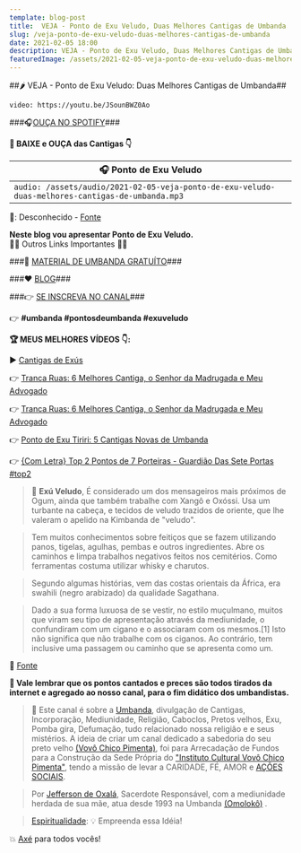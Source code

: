 ```yaml
---
template: blog-post
title:  VEJA - Ponto de Exu Veludo, Duas Melhores Cantigas de Umbanda
slug: /veja-ponto-de-exu-veludo-duas-melhores-cantigas-de-umbanda
date: 2021-02-05 18:00
description: VEJA - Ponto de Exu Veludo, Duas Melhores Cantigas de Umbanda
featuredImage: /assets/2021-02-05-veja-ponto-de-exu-veludo-duas-melhores-cantigas-de-umbanda.jpg
---
```

##🌶 VEJA - Ponto de Exu Veludo: Duas Melhores Cantigas de Umbanda##

<!-- #1: Embed through web URL -->
`video: https://youtu.be/JSounBWZ0Ao`

###🎧<a href='https://vovochicopimenta.cyou/spotify' target="_blank">OUÇA NO SPOTIFY</a>###

**🎁 BAIXE e OUÇA das Cantigas 👇**

|🎧 __Ponto de Exu Veludo__ |
|---|
|`audio: /assets/audio/2021-02-05-veja-ponto-de-exu-veludo-duas-melhores-cantigas-de-umbanda.mp3`|
🎤: Desconhecido - <a href='https://luzefe.com' rel="nofollow noopener noreferrer" target="_blank">Fonte</a>

**Neste blog vou apresentar Ponto de Exu Veludo.</br>**
🔽🔽 Outros Links Importantes 🔽🔽

###🎁 <a href='https://vovochicopimenta.cyou/linktree' target="_blank">MATERIAL DE UMBANDA GRATUÍTO</a>###

###❤ <a href='https://vovochicopimenta.cyou'>BLOG</a>###

###👉 <a href='https://vovochicopimenta.cyou/youtube' target="_blank">SE INSCREVA NO CANAL</a>###

👉 **#umbanda #pontosdeumbanda #exuveludo**

**🏆 MEUS MELHORES VÍDEOS 👇:**

▶ <a href='https://www.youtube.com/watch?v=JSounBWZ0Ao&list=PL4hRMyhBiogNy7ZYFrk1Pj_2oTeGDAEr-&index=1' target="_blank">Cantigas de Exús</a>

👉 <a href='https://www.youtube.com/watch?v=m2SQ6Tp_wjc' target="_blank">Tranca Ruas:  6 Melhores Cantiga, o Senhor da Madrugada e Meu Advogado</a>

👉 <a href='https://www.youtube.com/watch?v=m2SQ6Tp_wjc' target="_blank">Tranca Ruas:  6 Melhores Cantiga, o Senhor da Madrugada e Meu Advogado</a>

👉 <a href='https://youtu.be/wYlsWLlHTr8' target="_blank">Ponto de Exu Tiriri: 5 Cantigas Novas de Umbanda</a>

👉 <a href='https://youtu.be/-0YVInTiEIY' target="_blank">{Com Letra} Top 2 Pontos de 7 Porteiras - Guardião Das Sete Portas #top2</a>

>📖 **Exú Veludo**, É considerado um dos mensageiros mais próximos de Ogum, ainda que também trabalhe com Xangô e Oxóssi.
Usa um turbante na cabeça, e tecidos de veludo trazidos de oriente, que lhe valeram o apelido na Kimbanda de "veludo".

>Tem muitos conhecimentos sobre feitiços que se fazem utilizando panos, tigelas, agulhas, pembas e outros ingredientes. Abre os caminhos e limpa trabalhos negativos feitos nos cemitérios. Como ferramentas costuma utilizar whisky e charutos.

>Segundo algumas histórias, vem das costas orientais da África, era swahili (negro arabizado) da qualidade Sagathana.

>Dado a sua forma luxuosa de se vestir, no estilo muçulmano, muitos que viram seu tipo de apresentação através da mediunidade, o confundiram com um cigano e o associaram com os mesmos.[1] Isto não significa que não trabalhe com os ciganos. Ao contrário, tem inclusive uma passagem ou caminho que se apresenta como um.

🔖 <a href='https://pt.wikipedia.org/wiki/Exu_Veludo' target="_blank">Fonte</a>

**🔴 Vale lembrar que os pontos cantados e preces são todos tirados da internet e agregado ao nosso canal, para o fim didático dos umbandistas.**

>🙏 Este canal é sobre a <a href='https://pt.wikipedia.org/wiki/Umbanda' target="_blank">Umbanda</a>, divulgação de Cantigas, Incorporação, Mediunidade, Religião, Caboclos, Pretos velhos, Exu, Pomba gira, Defumação, tudo relacionado nossa religião e  e seus mistérios.
A ideia de criar um canal dedicado a sabedoria do seu preto velho <a href='https://vovochicopimenta.cyou'>(Vovô Chico Pimenta)</a>, foi para Arrecadação de Fundos para a Construção da Sede Própria do <a href='https://vovochicopimenta.cyou'>"Instituto Cultural Vovô Chico Pimenta"</a>, tendo a missão de levar a CARIDADE, FÉ, AMOR e <a href='https://pt.wikipedia.org/wiki/A%C3%A7%C3%A3o_social' target="_blank">AÇÕES SOCIAIS</a>.

>Por <a href='https://www.youtube.com/channel/UCvjsa9RBIztSUkd1JioCjJQ?sub_confirmation=1'  target="_blank">Jefferson de Oxalá</a>, Sacerdote Responsável, com a mediunidade herdada de sua mãe, atua desde 1993 na Umbanda <a href='https://pt.wikipedia.org/wiki/Omolok%C3%B4' target="_blank">(Omolokô)</a> .

><a href='https://pt.wikipedia.org/wiki/Espiritualidade' target="_blank">Espiritualidade</a>: 💡 Empreenda essa Idéia!

💥 <a href='https://pt.wikipedia.org/wiki/Ax%C3%A9' target="_blank">Axé</a> para todos vocês!